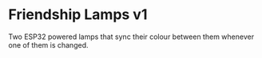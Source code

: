 # Friendship Lamps v1

Two ESP32 powered lamps that sync their colour between them whenever one of them is changed.